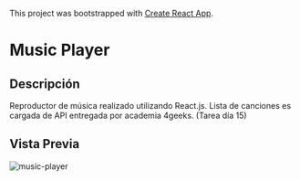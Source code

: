 This project was bootstrapped with [Create React App](https://github.com/facebook/create-react-app).

# Music Player

## Descripción

Reproductor de música realizado utilizando React.js. Lista de canciones es cargada de API entregada por academia 4geeks. (Tarea día 15)

## Vista Previa

![music-player](https://user-images.githubusercontent.com/48163915/60232728-772ef700-986b-11e9-829d-8f46300d3485.gif)
